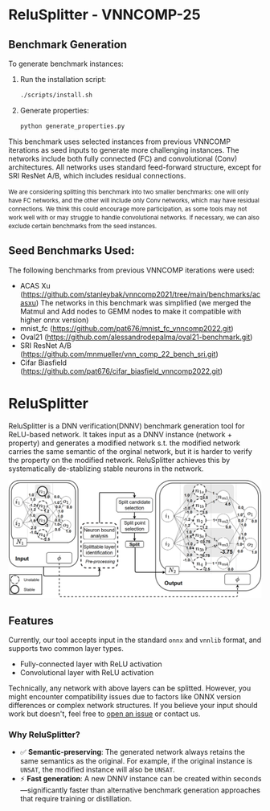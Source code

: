 # ReluSplitter - VNNCOMP-25

## Benchmark Generation

To generate benchmark instances:

1. Run the installation script:
   ```bash
   ./scripts/install.sh
   ```

2. Generate properties:

    ```bash
    python generate_properties.py
    ```

This benchmark uses selected instances from previous VNNCOMP iterations as seed inputs to generate more challenging instances. The networks include both fully connected (FC) and convolutional (Conv) architectures. All networks uses standard feed-forward structure, except for SRI ResNet A/B, which includes residual connections.

<small>
We are considering splitting this benchmark into two smaller benchmarks: one will only have FC networks, and the other will include only Conv networks, which may have residual connections. We think this could encourage more participation, as some tools may not work well with or may struggle to handle convolutional networks. If necessary, we can also exclude certain benchmarks from the seed instances.
</small>


## Seed Benchmarks Used:
The following benchmarks from previous VNNCOMP iterations were used:

- ACAS Xu (https://github.com/stanleybak/vnncomp2021/tree/main/benchmarks/acasxu)
    The networks in this benchmark was simplified (we merged the Matmul and Add nodes to GEMM nodes to make it compatible with higher onnx version)
- mnist_fc (https://github.com/pat676/mnist_fc_vnncomp2022.git)
- Oval21 (https://github.com/alessandrodepalma/oval21-benchmark.git)
- SRI ResNet A/B (https://github.com/mnmueller/vnn_comp_22_bench_sri.git)
- Cifar Biasfield (https://github.com/pat676/cifar_biasfield_vnncomp2022.git)























# ReluSplitter

ReluSplitter is a DNN verification(DNNV) benchmark generation tool for ReLU-based network. It takes input as a DNNV instance (network + property) and generates a modified network s.t. the modified network carries the same semantic of the orginal network, but it is harder to verify the property on the modified network. ReluSplitter achieves this by systematically de-stablizing stable neurons in the network. 

![Overview](stuff/figs/tool_overview.PNG)


## Features
Currently, our tool accepts input in the standard `onnx` and `vnnlib` format, and
supports two common layer types.
- Fully-connected layer with ReLU activation
- Convolutional layer with ReLU activation

Technically, any network with above layers can be splitted. However, you might encounter compatibility issues due to factors like ONNX version differences or complex network structures. If you believe your input should work but doesn't, feel free to [open an issue](#) or contact us.


### Why ReluSplitter?

- ✅ **Semantic-preserving**: The generated network always retains the same semantics as the original. For example, if the original instance is `UNSAT`, the modified instance will also be `UNSAT`.  
- ⚡ **Fast generation**: A new DNNV instance can be created within seconds—significantly faster than alternative benchmark generation approaches that require training or distillation.

